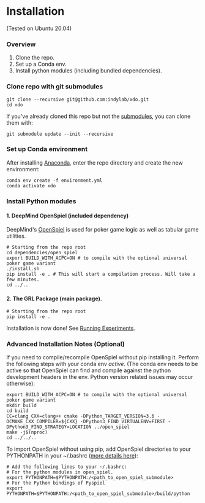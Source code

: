 # Installation
(Tested on Ubuntu 20.04)

### Overview

1. Clone the repo.
2. Set up a Conda env.
3. Install python modules (including bundled dependencies).


### Clone repo with git submodules
```shell script
git clone --recursive git@github.com:indylab/xdo.git
cd xdo
```
If you've already cloned this repo but not the [submodules](/dependencies), you can clone them with:
```shell script
git submodule update --init --recursive
```

### Set up Conda environment
After installing [Anaconda](https://docs.anaconda.com/anaconda/install/), enter the repo directory and create the new environment:
```shell script
conda env create -f environment.yml
conda activate xdo
```

### Install Python modules

#### 1. DeepMind OpenSpiel (included dependency)
DeepMind's [OpenSpiel](https://github.com/deepmind/open_spiel) is used for poker game logic as well as tabular game utilities.

```shell script
# Starting from the repo root
cd dependencies/open_spiel
export BUILD_WITH_ACPC=ON # to compile with the optional universal poker game variant
./install.sh
pip install -e . # This will start a compilation process. Will take a few minutes.
cd ../..
```

#### 2. The GRL Package (main package).
```shell script
# Starting from the repo root
pip install -e .
```

Installation is now done!
See [Running Experiments](/docs/experiments.md).

### Advanced Installation Notes (Optional)

If you need to compile/recompile OpenSpiel without pip installing it. Perform the following steps with your conda env *active*. (The conda env needs to be active so that OpenSpiel can find and compile against the python development headers in the env. Python version related issues may occur otherwise):
```shell script
export BUILD_WITH_ACPC=ON # to compile with the optional universal poker game variant
mkdir build
cd build
CC=clang CXX=clang++ cmake -DPython_TARGET_VERSION=3.6 -DCMAKE_CXX_COMPILER=${CXX} -DPython3_FIND_VIRTUALENV=FIRST -DPython3_FIND_STRATEGY=LOCATION ../open_spiel
make -j$(nproc)
cd ../../..
```

To import OpenSpiel without using pip, add OpenSpiel directories to your PYTHONPATH in your ~/.bashrc ([more details here](https://github.com/deepmind/open_spiel/blob/244d1b55eb3f9de2ab4a0e06341ff2847afea466/docs/install.md)):
```shell script
# Add the following lines to your ~/.bashrc:
# For the python modules in open_spiel.
export PYTHONPATH=$PYTHONPATH:/<path_to_open_spiel_submodule>
# For the Python bindings of Pyspiel
export PYTHONPATH=$PYTHONPATH:/<path_to_open_spiel_submodule>/build/python
```
